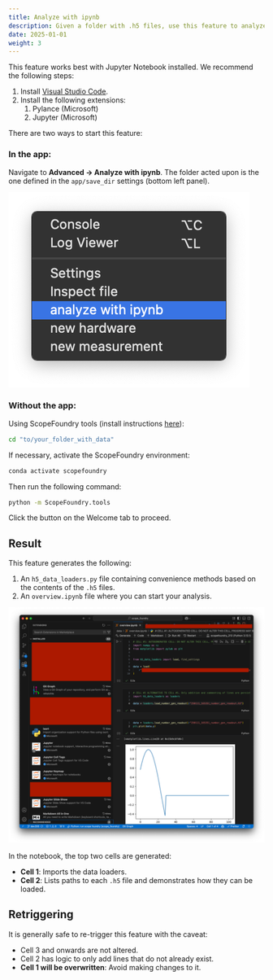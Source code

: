 ```yaml
---
title: Analyze with ipynb
description: Given a folder with .h5 files, use this feature to analyze data quickly. It provides convenient loading functions and an overview Jupyter notebook.
date: 2025-01-01
weight: 3
---
```


[getting_started_docs]: /docs/1_getting-started/

This feature works best with Jupyter Notebook installed. We recommend the following steps:

1. Install [Visual Studio Code](https://code.visualstudio.com/download).
2. Install the following extensions:
   1. Pylance (Microsoft)
   2. Jupyter (Microsoft)

There are two ways to start this feature:

### In the app:

Navigate to **Advanced -> Analyze with ipynb**. The folder acted upon is the one defined in the `app/save_dir` settings (bottom left panel).

![Screenshot 2025-01-12 at 17.45.20](launch_analyze.png)

### Without the app:

Using ScopeFoundry tools (install instructions [here][getting_started_docs]):

```sh
cd "to/your_folder_with_data"
```

If necessary, activate the ScopeFoundry environment:

```sh
conda activate scopefoundry
```

Then run the following command:

```sh
python -m ScopeFoundry.tools
```

Click the button on the Welcome tab to proceed.

## Result

This feature generates the following:

1. An `h5_data_loaders.py` file containing convenience methods based on the contents of the `.h5` files.
2. An `overview.ipynb` file where you can start your analysis.

![analyze_with_ipynb](analyze_with_ipynb.png)

In the notebook, the top two cells are generated:

- **Cell 1**: Imports the data loaders.
- **Cell 2**: Lists paths to each `.h5` file and demonstrates how they can be loaded.

## Retriggering

It is generally safe to re-trigger this feature with the caveat:

- Cell 3 and onwards are not altered.
- Cell 2 has logic to only add lines that do not already exist.
- **Cell 1 will be overwritten**:  Avoid making changes to it. 
